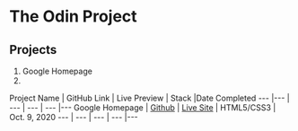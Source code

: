 # The Odin Project

## Projects
1. Google Homepage 
2.


Project Name | GitHub Link | Live Preview | Stack |Date Completed 
--- |--- | --- | --- | --- |--- 
Google Homepage | [Github](https://github.com/vdojnov/google-homepage) | [Live Site](https://vdojnov.github.io/google-homepage/?fbclid=IwAR1uuCiCxZpzJw5do7mkZJLNOSSs5RWJasKJp9NzLNJ-dgW2cWc802p-RRQ) | HTML5/CSS3 | Oct. 9, 2020 
--- | --- | --- | --- |--- 